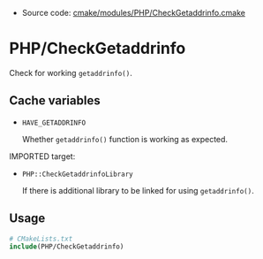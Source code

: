 <!-- This is auto-generated file. -->
* Source code: [cmake/modules/PHP/CheckGetaddrinfo.cmake](https://github.com/petk/php-build-system/blob/master/cmake/cmake/modules/PHP/CheckGetaddrinfo.cmake)

# PHP/CheckGetaddrinfo

Check for working `getaddrinfo()`.

## Cache variables

* `HAVE_GETADDRINFO`

  Whether `getaddrinfo()` function is working as expected.

IMPORTED target:

* `PHP::CheckGetaddrinfoLibrary`

  If there is additional library to be linked for using `getaddrinfo()`.

## Usage

```cmake
# CMakeLists.txt
include(PHP/CheckGetaddrinfo)
```
